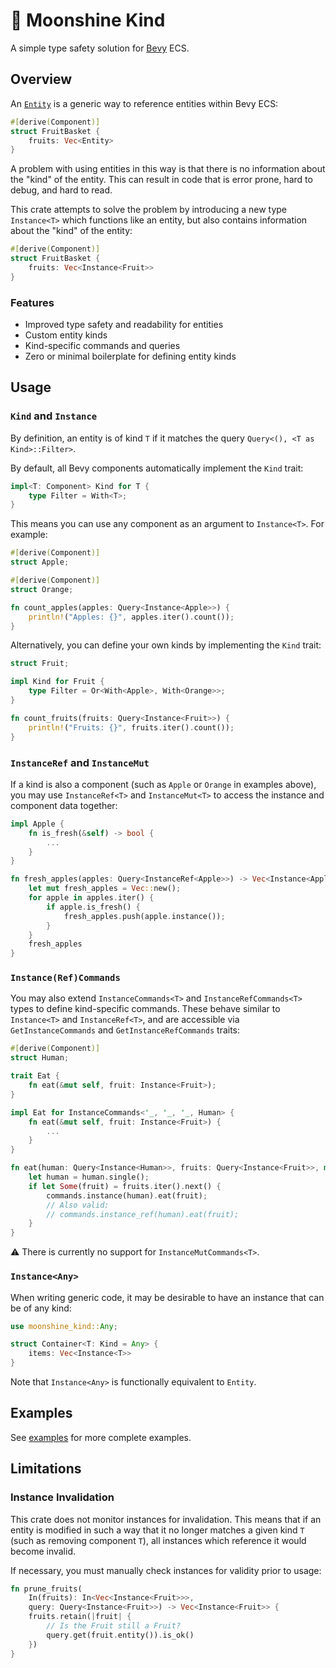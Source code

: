 # 🍎 Moonshine Kind

A simple type safety solution for [Bevy](https://github.com/bevyengine/bevy) ECS.

## Overview

An [`Entity`](https://docs.rs/bevy/latest/bevy/ecs/entity/struct.Entity.html) is a generic way to reference entities within Bevy ECS:

```rust
#[derive(Component)]
struct FruitBasket {
    fruits: Vec<Entity>
}
```
A problem with using entities in this way is that there is no information about the "kind" of the entity. This can result in code that is error prone, hard to debug, and hard to read.

This crate attempts to solve the problem by introducing a new type `Instance<T>` which functions like an entity, but also contains information about the "kind" of the entity:

```rust
#[derive(Component)]
struct FruitBasket {
    fruits: Vec<Instance<Fruit>>
}
```

### Features

- Improved type safety and readability for entities
- Custom entity kinds
- Kind-specific commands and queries
- Zero or minimal boilerplate for defining entity kinds

## Usage

### `Kind` and `Instance`

By definition, an entity is of kind `T` if it matches the query `Query<(), <T as Kind>::Filter>`.

By default, all Bevy components automatically implement the `Kind` trait:
```rust
impl<T: Component> Kind for T {
    type Filter = With<T>;
}
```

This means you can use any component as an argument to `Instance<T>`. For example:
```rust
#[derive(Component)]
struct Apple;

#[derive(Component)]
struct Orange;

fn count_apples(apples: Query<Instance<Apple>>) {
    println!("Apples: {}", apples.iter().count());
}
```
Alternatively, you can define your own kinds by implementing the `Kind` trait:
```rust
struct Fruit;

impl Kind for Fruit {
    type Filter = Or<With<Apple>, With<Orange>>;
}

fn count_fruits(fruits: Query<Instance<Fruit>>) {
    println!("Fruits: {}", fruits.iter().count());
}
```

### `InstanceRef` and `InstanceMut`

If a kind is also a component (such as `Apple` or `Orange` in examples above), you may use `InstanceRef<T>` and `InstanceMut<T>` to access the instance and component data together:
```rust
impl Apple {
    fn is_fresh(&self) -> bool {
        ...
    }
}

fn fresh_apples(apples: Query<InstanceRef<Apple>>) -> Vec<Instance<Apple>> {
    let mut fresh_apples = Vec::new();
    for apple in apples.iter() {
        if apple.is_fresh() {
            fresh_apples.push(apple.instance());
        }
    }
    fresh_apples
}
```
### `Instance(Ref)Commands`
You may also extend `InstanceCommands<T>` and `InstanceRefCommands<T>` types to define kind-specific commands.
These behave similar to `Instance<T>` and `InstanceRef<T>`, and are accessible via `GetInstanceCommands` and `GetInstanceRefCommands` traits:
```rust
#[derive(Component)]
struct Human;

trait Eat {
    fn eat(&mut self, fruit: Instance<Fruit>);
}

impl Eat for InstanceCommands<'_, '_, '_, Human> {
    fn eat(&mut self, fruit: Instance<Fruit>) {
        ...
    }
}

fn eat(human: Query<Instance<Human>>, fruits: Query<Instance<Fruit>>, mut commands: Commands) {
    let human = human.single();
    if let Some(fruit) = fruits.iter().next() {
        commands.instance(human).eat(fruit);
        // Also valid:
        // commands.instance_ref(human).eat(fruit);
    }
}
```

⚠️ There is currently no support for `InstanceMutCommands<T>`.

### `Instance<Any>`

When writing generic code, it may be desirable to have an instance that can be of any kind:
```rust
use moonshine_kind::Any;

struct Container<T: Kind = Any> {
    items: Vec<Instance<T>>
}
```
Note that `Instance<Any>` is functionally equivalent to `Entity`.

## Examples

See [examples](examples) for more complete examples.

## Limitations

### Instance Invalidation

This crate does not monitor instances for invalidation. This means that if an entity is modified in such a way that it no longer matches a given kind `T` (such as removing component `T`), all instances which reference it would become invalid.

If necessary, you must manually check instances for validity prior to usage:
```rust
fn prune_fruits(
    In(fruits): In<Vec<Instance<Fruit>>>,
    query: Query<Instance<Fruit>>) -> Vec<Instance<Fruit>> {
    fruits.retain(|fruit| {
        // Is the Fruit still a Fruit?
        query.get(fruit.entity()).is_ok()
    })
}
```

